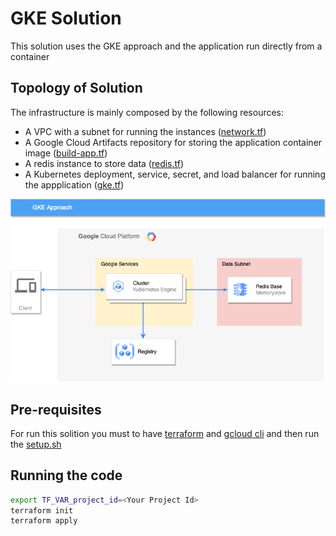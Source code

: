 # GKE Solution
This solution uses the GKE approach and the application run directly from a container

## Topology of Solution
The infrastructure is mainly composed by the following resources:

- A VPC with a subnet for running the instances ([network.tf](terraform/network.tf))
- A Google Cloud Artifacts repository for storing the application container image ([build-app.tf](terraform/build-app.tf))
- A redis instance to store data ([redis.tf](terraform/redis.tf))
- A Kubernetes deployment, service, secret, and load balancer for running the appplication ([gke.tf](terraform/gke.tf))

![alt text](../assets/GKE.png "GCE Solution Tolpology")

## Pre-requisites
For run this solition you must to have [terraform](https://www.terraform.io/) and [gcloud cli](https://cloud.google.com/sdk/docs/install) and then run the [setup.sh](setup.sh)

## Running the code
```bash
export TF_VAR_project_id=<Your Project Id>
terraform init
terraform apply
```

